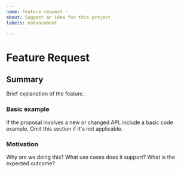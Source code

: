 ```yaml
---
name: Feature request 💡
about: Suggest an idea for this project
labels: enhancement

---
```



# Feature Request
## Summary

Brief explanation of the feature.

### Basic example

If the proposal involves a new or changed API, include a basic code example. Omit this section if it's not applicable.

### Motivation

Why are we doing this? What use cases does it support? What is the expected outcome?
